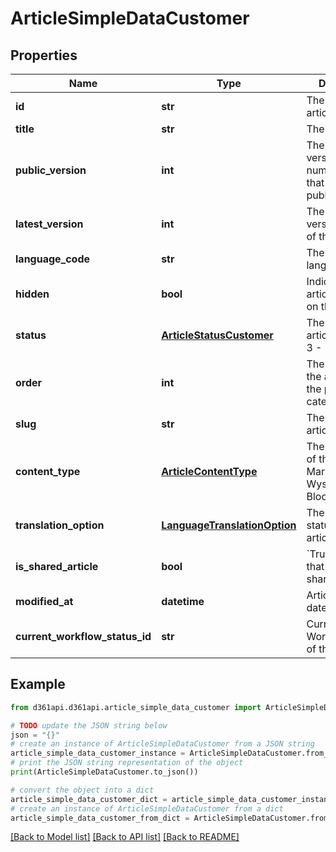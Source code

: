 # ArticleSimpleDataCustomer


## Properties

Name | Type | Description | Notes
------------ | ------------- | ------------- | -------------
**id** | **str** | The ID of the article | [optional] 
**title** | **str** | The article title | [optional] 
**public_version** | **int** | The article version number(revision) that is currently published | [optional] 
**latest_version** | **int** | The latest version number of this article | [optional] 
**language_code** | **str** | The default language code | [optional] 
**hidden** | **bool** | Indicates if the article is visible on the site | [optional] 
**status** | [**ArticleStatusCustomer**](ArticleStatusCustomer.md) | The status of the article: 0 - Draft, 3 - Published | [optional] 
**order** | **int** | The position of the article inside the parent category | [optional] 
**slug** | **str** | The slug of the article | [optional] 
**content_type** | [**ArticleContentType**](ArticleContentType.md) | The content type of the article: Markdown &#x3D; 0, Wysiwyg &#x3D; 1, Block &#x3D; 2 | [optional] 
**translation_option** | [**LanguageTranslationOption**](LanguageTranslationOption.md) | The Translation status of the article | [optional] 
**is_shared_article** | **bool** | &#x60;True&#x60; indicates that the article is shared | [optional] 
**modified_at** | **datetime** | Article modified date time | [optional] 
**current_workflow_status_id** | **str** | Current Workflow status of the article | [optional] 

## Example

```python
from d361api.d361api.article_simple_data_customer import ArticleSimpleDataCustomer

# TODO update the JSON string below
json = "{}"
# create an instance of ArticleSimpleDataCustomer from a JSON string
article_simple_data_customer_instance = ArticleSimpleDataCustomer.from_json(json)
# print the JSON string representation of the object
print(ArticleSimpleDataCustomer.to_json())

# convert the object into a dict
article_simple_data_customer_dict = article_simple_data_customer_instance.to_dict()
# create an instance of ArticleSimpleDataCustomer from a dict
article_simple_data_customer_from_dict = ArticleSimpleDataCustomer.from_dict(article_simple_data_customer_dict)
```
[[Back to Model list]](../README.md#documentation-for-models) [[Back to API list]](../README.md#documentation-for-api-endpoints) [[Back to README]](../README.md)


